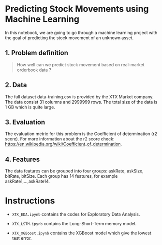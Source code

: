 # Predicting  Stock Movements using Machine Learning

In this notebook, we are going to go through a machine learning project with the goal of predicting the stock movement of an unknown asset.

## 1. Problem definition

> How well can we  predict stock movement based on real-market orderbook data ?

## 2. Data

The full dataset data-training.csv is provided by the XTX Market company. The data consist 31 columns and 2999999 rows. The total size of the data is 1 GB which is quite large.

## 3. Evaluation

The evaluation metric for this problem is the Coefficient of determination (r2 score). For more information about the r2 score check: https://en.wikipedia.org/wiki/Coefficient_of_determination.

## 4. Features

The data features can be grouped into four groups: askRate, askSize, bitRate, bitSize. Each group has 14 features, for example askRate1,...,askRate14. 

# Instructions

* <code>XTX_EDA.ipynb</code> contains the codes for Exploratory Data Analysis.
  
* <code>XTX_LSTM.ipynb</code> contains the Long-Short-Term memory model.
  
* <code>XTX_XGBoost.ipynb</code> contains the XGBoost model which give the lowest test error.  

